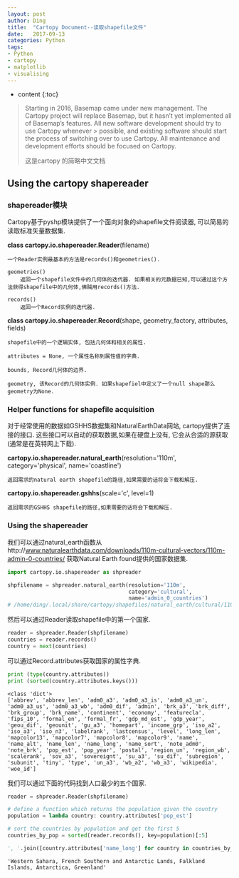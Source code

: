 ```yaml
---
layout: post
author: Ding
title:  "Cartopy Document--读取shapefile文件"
date:   2017-09-13
categories: Python
tags: 
- Python 
- cartopy 
- matplotlib 
- visualising
---
```


* content
{:toc}

> Starting in 2016, Basemap came under new management. The Cartopy project will replace Basemap, but it hasn’t yet implemented all of Basemap’s features. All new software development should try to use Cartopy whenever > possible, and existing software should start the process of switching over to use Cartopy. All maintenance and development efforts should be focused on Cartopy.
>
> 这是cartopy 的简略中文文档








## Using the cartopy shapereader

### shapereader模块
Cartopy基于pyshp模块提供了一个面向对象的shapefile文件阅读器, 可以简易的读取标准矢量数据集.

**class cartopy.io.shapereader.Reader**(filename)

    一个Reader实例最基本的方法是records()和geometries().

    geometries()
        返回一个shapefile文件中的几何体的迭代器. 如果相关的元数据已知,可以通过这个方法获得shapefile中的几何体,佛贼用records()方法.

    records()
        返回一个Record实例的迭代器.

**class cartopy.io.shapereader.Record**(shape, geometry_factory, attributes, fields)

    shapefile中的一个逻辑实体, 包括几何体和相关的属性.

    attributes = None, 一个属性名称到属性值的字典.

    bounds, Record几何体的边界.

    geometry, 该Record的几何体实例. 如果shapefiel中定义了一个null shape那么geometry为None.

### Helper functions for shapefile acquisition
对于经常使用的数据如GSHHS数据集和NaturalEarthData网站, cartopy提供了连接的接口. 这些接口可以自动的获取数据,如果在硬盘上没有, 它会从合适的源获取(通常是在英特网上下载).

**cartopy.io.shapereader.natural_earth**(resolution='110m', category='physical', name='coastline')

    返回需求的natural earth shapefile的路径,如果需要的话将会下载和解压.

**cartopy.io.shapereader.gshhs**(scale='c', level=1)

    返回需求的GSHHS shapefile的路径,如果需要的话将会下载和解压.

### Using the shapereader
我们可以通过natural_earth函数从http://www.naturalearthdata.com/downloads/110m-cultural-vectors/110m-admin-0-countries/ 获取Natural Earth found提供的国家数据集.


```python
import cartopy.io.shapereader as shpreader

shpfilename = shpreader.natural_earth(resolution='110m',
                                      category='cultural',
                                      name='admin_0_countries')
# /home/ding/.local/share/cartopy/shapefiles/natural_earth/cultural/110m_admin_0_countries.shp
```

然后可以通过Reader读取shapefile中的第一个国家.


```python
reader = shpreader.Reader(shpfilename)
countries = reader.records()
country = next(countries)
```

可以通过Record.attributes获取国家的属性字典.


```python
print (type(country.attributes))
print (sorted(country.attributes.keys()))
```

    <class 'dict'>
    ['abbrev', 'abbrev_len', 'adm0_a3', 'adm0_a3_is', 'adm0_a3_un', 'adm0_a3_us', 'adm0_a3_wb', 'adm0_dif', 'admin', 'brk_a3', 'brk_diff', 'brk_group', 'brk_name', 'continent', 'economy', 'featurecla', 'fips_10', 'formal_en', 'formal_fr', 'gdp_md_est', 'gdp_year', 'geou_dif', 'geounit', 'gu_a3', 'homepart', 'income_grp', 'iso_a2', 'iso_a3', 'iso_n3', 'labelrank', 'lastcensus', 'level', 'long_len', 'mapcolor13', 'mapcolor7', 'mapcolor8', 'mapcolor9', 'name', 'name_alt', 'name_len', 'name_long', 'name_sort', 'note_adm0', 'note_brk', 'pop_est', 'pop_year', 'postal', 'region_un', 'region_wb', 'scalerank', 'sov_a3', 'sovereignt', 'su_a3', 'su_dif', 'subregion', 'subunit', 'tiny', 'type', 'un_a3', 'wb_a2', 'wb_a3', 'wikipedia', 'woe_id']


我们可以通过下面的代码找到人口最少的五个国家.


```python
reader = shpreader.Reader(shpfilename)

# define a function which returns the population given the country
population = lambda country: country.attributes['pop_est']

# sort the countries by population and get the first 5
countries_by_pop = sorted(reader.records(), key=population)[:5]

', '.join([country.attributes['name_long'] for country in countries_by_pop])
```




    'Western Sahara, French Southern and Antarctic Lands, Falkland Islands, Antarctica, Greenland'
